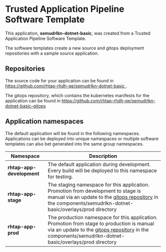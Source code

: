 # Trusted Application Pipeline Software Template

This application, **semudrlkn-dotnet-basic**, was created from a Trusted Application Pipeline Software Template.

The software templates create a new source and gitops deployment repositories with a sample source application. 

## Repositories

The source code for your application can be found in [https://github.com/rhtap-rhdh-qe/semudrlkn-dotnet-basic ](https://github.com/rhtap-rhdh-qe/semudrlkn-dotnet-basic ).
 
The gitops repository, which contains the kubernetes manifests for the application can be found in 
[https://github.com/rhtap-rhdh-qe/semudrlkn-dotnet-basic-gitops ](https://github.com/rhtap-rhdh-qe/semudrlkn-dotnet-basic-gitops ) 

## Application namespaces 

The default application will be found in the following namespaces. Applications can be deployed into unique namespaces or multiple software templates can also bet generated into the same group namespaces.  

|  Namespace   |  Description   |  
| -------- | -------- |   
| **rhtap-app-development** | The default application during development. Every build will be deployed to this namespace for testing. | 
| **rhtap-app-stage** | The staging namespace for this application. Promotion from development to stage is manual via an update to the [gitops repository](https://github.com/rhtap-rhdh-qe/semudrlkn-dotnet-basic-gitops ) in the components/semudrlkn-dotnet-basic/overlays/prod directory |  
| **rhtap-app-prod** | The production namespace for this application. Promotion from stage to production is manual via an update to the [gitops repository](https://github.com/rhtap-rhdh-qe/semudrlkn-dotnet-basic-gitops ) in the components/semudrlkn-dotnet-basic/overlays/prod directory | 